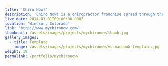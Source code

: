 ```yaml
---
title: 'Chiro Now!'
description: 'Chiro Now! is a chiropractor franchise spread through the front range of Colorado. They offer affordable chiropractic care without scheduling an appointment.'
live_date: 2014-03-01T00:00:00.000Z
location: 'Windsor, Colorado'
link: 'http://www.mychironow.com/'
thumbnail: /assets/images/projects/mychironow/thumb.jpg
gallery_images:
  - title: Template
    image: /assets/images/projects/mychironow/vs-macbook-template.jpg
weight: 19
permalink: /portfolio/mychironow/
---
```


